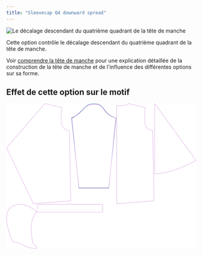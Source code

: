 ```yaml
---
title: "Sleevecap Q4 downward spread"
---
```


![Le décalage descendant du quatrième quadrant de la tête de manche](./sleevecapq4spread2.svg)

Cette option contrôle le décalage descendant du quatrième quadrant de la tête de manche.

<Tip>

Voir [comprendre la tête de manche](/docs/patterns/brian/options#understanding-the-sleevecap) pour une explication détaillée de la construction de la tête de manche et de l'influence des différentes options sur sa forme.

</Tip>

## Effet de cette option sur le motif

![Cette image montre l'effet de cette option en superposant plusieurs variantes qui ont une valeur différente pour cette option](yuri_sleevecapq4spread2_sample.svg "Effect of this option on the pattern")
